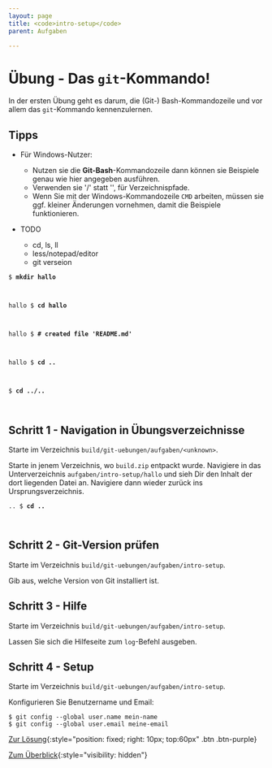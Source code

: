 ```yaml
---
layout: page
title: <code>intro-setup</code>
parent: Aufgaben

---
```

# Übung - Das `git`-Kommando!

In der ersten Übung geht es darum,
die (Git-) Bash-Kommandozeile und vor allem
das `git`-Kommando kennenzulernen.

## Tipps

* Für Windows-Nutzer:
  - Nutzen sie die **Git-Bash**-Kommandozeile dann können sie Beispiele
    genau wie hier angegeben ausführen.
  - Verwenden sie '/' statt '\', für Verzeichnispfade.
  - Wenn Sie mit der Windows-Kommandozeile `CMD` arbeiten,
    müssen sie ggf. kleiner Änderungen vornehmen,
    damit die Beispiele funktionieren.

* TODO
  - cd, ls, ll
  - less/notepad/editor
  - git verseion



<pre><code>$ <b>mkdir hallo</b><br><br><br></code></pre>



<pre><code>hallo $ <b>cd hallo</b><br><br><br></code></pre>



<pre><code>hallo $ <b># created file 'README.md'</b><br><br><br></code></pre>



<pre><code>hallo $ <b>cd ..</b><br><br><br></code></pre>



<pre><code>$ <b>cd ../..</b><br><br><br></code></pre>


<!--UEB-Das `git`-Kommando!--><h2>Schritt 1 - Navigation in Übungsverzeichnisse</h2>

Starte im Verzeichnis `build/git-uebungen/aufgaben/<unknown>`.

Starte in jenem Verzeichnis, wo `build.zip` entpackt wurde.
Navigiere in das Unterverzeichnis `aufgaben/intro-setup/hallo`
und sieh Dir den Inhalt der dort liegenden Datei an.
Navigiere dann wieder zurück ins Ursprungsverzeichnis.


<pre><code>.. $ <b>cd ..</b><br><br><br></code></pre>


<!--UEB-Das `git`-Kommando!--><h2>Schritt 2 - Git-Version prüfen</h2>

Starte im Verzeichnis `build/git-uebungen/aufgaben/intro-setup`.

Gib aus, welche Version von Git installiert ist.

<!--UEB-Das `git`-Kommando!--><h2>Schritt 3 - Hilfe</h2>

Starte im Verzeichnis `build/git-uebungen/aufgaben/intro-setup`.

Lassen Sie sich die Hilfeseite zum `log`-Befehl ausgeben.

<!--UEB-Das `git`-Kommando!--><h2>Schritt 4 - Setup</h2>

Starte im Verzeichnis `build/git-uebungen/aufgaben/intro-setup`.

Konfigurieren Sie Benutzername und Email:

    $ git config --global user.name mein-name
    $ git config --global user.email meine-email

[Zur Lösung](loesung-intro-setup.html){:style="position: fixed; right: 10px; top:60px" .btn .btn-purple}

[Zum Überblick](../../ueberblick.html){:style="visibility: hidden"}

